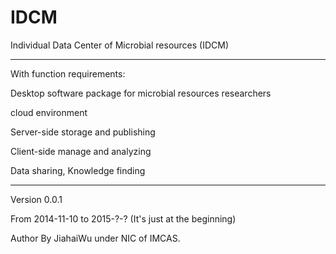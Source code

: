 IDCM
==========================================================

Individual Data  Center of Microbial resources (IDCM)
***********************************************************
With function requirements:

Desktop software package for microbial resources researchers

cloud environment

Server-side storage and publishing 

Client-side manage and analyzing

Data sharing, Knowledge finding

***********************************************************
Version 0.0.1

From 2014-11-10 to 2015-?-?     (It's just at the beginning)

Author By JiahaiWu under NIC of IMCAS.
